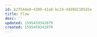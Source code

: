```yaml
---
id: b2f544e8-4389-41a8-bc24-ddd9d1105d1e
title: flow
desc: ''
updated: 1595459342079
created: 1595459342079
---
```


